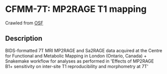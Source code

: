 # CFMM-7T: MP2RAGE T1 mapping

Crawled from [OSF](https://osf.io/k5zb9/)

## Description

BIDS-formatted 7T MRI MP2RAGE and Sa2RAGE data acquired at the Centre for Functional and Metabolic Mapping in London (Ontario, Canada) + Snakemake workflow for analyses as performed in 'Effects of MP2RAGE B1+ sensitivity on inter-site T1 reproducibility and morphometry at 7T'